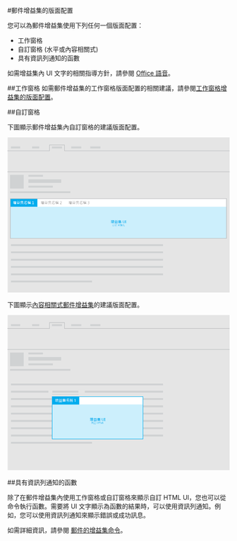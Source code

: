 #郵件增益集的版面配置

您可以為郵件增益集使用下列任何一個版面配置：

- 工作窗格
- 自訂窗格 (水平或內容相關式)
- 具有資訊列通知的函數

如需增益集內 UI 文字的相關指導方針，請參閱 [Office 語音](https://msdn.microsoft.com/en-us/library/office/mt484351.aspx)。

##工作窗格
 如需郵件增益集的工作窗格版面配置的相關建議，請參閱[工作窗格增益集的版面配置](layout-for-task-pane-add-ins.md)。


##自訂窗格

下圖顯示郵件增益集內自訂窗格的建議版面配置。

![郵件增益集內自訂窗格的版面配置](../../../images/mail-add-in-custom-pane.png)

下圖顯示[內容相關式郵件增益集](https://msdn.microsoft.com/EN-US/library/office/dn893542.aspx)的建議版面配置。

![內容相關式郵件增益集的版面配置](../../../images/mail-add-in-contextual-card.png)

##具有資訊列通知的函數

除了在郵件增益集內使用工作窗格或自訂窗格來顯示自訂 HTML UI，您也可以從命令執行函數。需要將 UI 文字顯示為函數的結果時，可以使用資訊列通知。例如，您可以使用資訊列通知來顯示錯誤或成功訊息。 

如需詳細資訊，請參閱 [郵件的增益集命令](https://msdn.microsoft.com/EN-US/library/office/mt267546.aspx)。 



